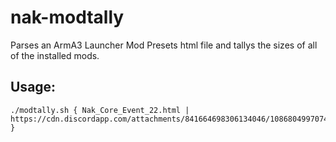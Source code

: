 # nak-modtally

Parses an ArmA3 Launcher Mod Presets html file and tallys the sizes of all of the installed mods.

## Usage:

```
./modtally.sh { Nak_Core_Event_22.html | https://cdn.discordapp.com/attachments/841664698306134046/1086804997074853919/Nak_Core_Event_22.html }
```

